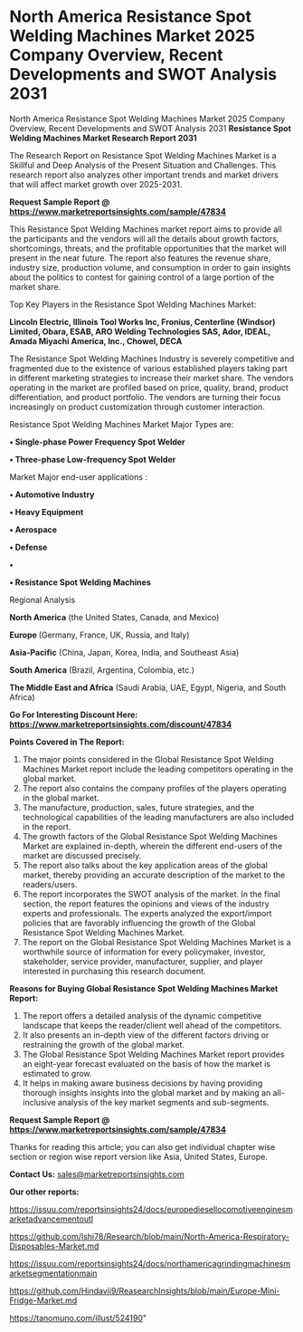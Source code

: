 # North America Resistance Spot Welding Machines Market 2025 Company Overview, Recent Developments and SWOT Analysis 2031
North America Resistance Spot Welding Machines Market 2025 Company Overview, Recent Developments and SWOT Analysis 2031
<strong>Resistance Spot Welding Machines Market Research Report 2031</strong>

The Research Report on Resistance Spot Welding Machines Market is a Skillful and Deep Analysis of the Present Situation and Challenges. This research report also analyzes other important trends and market drivers that will affect market growth over 2025-2031.

<strong>Request Sample Report @ <a href=https://www.marketreportsinsights.com/sample/47834>https://www.marketreportsinsights.com/sample/47834</a></strong>

This Resistance Spot Welding Machines market report aims to provide all the participants and the vendors will all the details about growth factors, shortcomings, threats, and the profitable opportunities that the market will present in the near future. The report also features the revenue share, industry size, production volume, and consumption in order to gain insights about the politics to contest for gaining control of a large portion of the market share.

Top Key Players in the Resistance Spot Welding Machines Market:

<strong>Lincoln Electric, Illinois Tool Works Inc, Fronius, Centerline (Windsor) Limited, Obara, ESAB, ARO Welding Technologies SAS, Ador, IDEAL, Amada Miyachi America, Inc., Chowel, DECA</strong>

The Resistance Spot Welding Machines Industry is severely competitive and fragmented due to the existence of various established players taking part in different marketing strategies to increase their market share. The vendors operating in the market are profiled based on price, quality, brand, product differentiation, and product portfolio. The vendors are turning their focus increasingly on product customization through customer interaction.

Resistance Spot Welding Machines Market Major Types are:

<strong>•  Single-phase Power Frequency Spot Welder

•  Three-phase Low-frequency Spot Welder</strong>

Market Major end-user applications :

<strong>•  Automotive Industry

•  Heavy Equipment

•  Aerospace

•  Defense

•  

•  Resistance Spot Welding Machines</strong>

Regional Analysis

</u><strong><b>North America</b></strong> (the United States, Canada, and Mexico)

<strong><b>Europe </b></strong>(Germany, France, UK, Russia, and Italy)

<strong><b>Asia-Pacific</b></strong> (China, Japan, Korea, India, and Southeast Asia)

<strong><b>South America</b></strong> (Brazil, Argentina, Colombia, etc.)

<strong><b>The Middle East and Africa</b></strong> (Saudi Arabia, UAE, Egypt, Nigeria, and South Africa)

<strong>Go For Interesting Discount Here: <a href=https://www.marketreportsinsights.com/discount/47834>https://www.marketreportsinsights.com/discount/47834</a></strong>

<strong>Points Covered in The Report:</strong>
<ol>
  <li>The major points considered in the Global Resistance Spot Welding Machines Market report include the leading competitors operating in the global market.</li>
  <li>The report also contains the company profiles of the players operating in the global market.</li>
  <li>The manufacture, production, sales, future strategies, and the technological capabilities of the leading manufacturers are also included in the report.</li>
  <li>The growth factors of the Global Resistance Spot Welding Machines Market are explained in-depth, wherein the different end-users of the market are discussed precisely.</li>
  <li>The report also talks about the key application areas of the global market, thereby providing an accurate description of the market to the readers/users.</li>
  <li>The report incorporates the SWOT analysis of the market. In the final section, the report features the opinions and views of the industry experts and professionals. The experts analyzed the export/import policies that are favorably influencing the growth of the Global Resistance Spot Welding Machines Market.</li>
  <li>The report on the Global Resistance Spot Welding Machines Market is a worthwhile source of information for every policymaker, investor, stakeholder, service provider, manufacturer, supplier, and player interested in purchasing this research document.</li>
</ol>
<strong>Reasons for Buying Global Resistance Spot Welding Machines Market Report:</strong>

<ol>
  <li>The report offers a detailed analysis of the dynamic competitive landscape that keeps the reader/client well ahead of the competitors.</li>
  <li>It also presents an in-depth view of the different factors driving or restraining the growth of the global market.</li>
  <li>The Global Resistance Spot Welding Machines Market report provides an eight-year forecast evaluated on the basis of how the market is estimated to grow.</li>
  <li>It helps in making aware business decisions by having providing thorough insights insights into the global market and by making an all-inclusive analysis of the key market segments and sub-segments.</li>
</ol>
<strong>Request Sample Report @ <a href=https://www.marketreportsinsights.com/sample/47834>https://www.marketreportsinsights.com/sample/47834</a></strong>


Thanks for reading this article; you can also get individual chapter wise section or region wise report version like Asia, United States, Europe.

<strong>Contact Us:</strong>
sales@marketreportsinsights.com

<strong>Our other reports:</strong>

<a href=https://issuu.com/reportsinsights24/docs/europediesellocomotiveenginesmarketadvancementoutl>https://issuu.com/reportsinsights24/docs/europediesellocomotiveenginesmarketadvancementoutl</a>

<a href=https://github.com/Ishi78/Research/blob/main/North-America-Respiratory-Disposables-Market.md>https://github.com/Ishi78/Research/blob/main/North-America-Respiratory-Disposables-Market.md</a>

<a href=https://issuu.com/reportsinsights24/docs/northamericagrindingmachinesmarketsegmentationmain>https://issuu.com/reportsinsights24/docs/northamericagrindingmachinesmarketsegmentationmain</a>

<a href=https://github.com/Hindavii9/ReasearchInsights/blob/main/Europe-Mini-Fridge-Market.md>https://github.com/Hindavii9/ReasearchInsights/blob/main/Europe-Mini-Fridge-Market.md</a>

<a href=https://tanomuno.com/illust/524190>https://tanomuno.com/illust/524190</a>"

